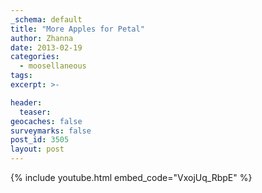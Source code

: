 ```yaml
---
_schema: default
title: "More Apples for Petal"
author: Zhanna
date: 2013-02-19
categories:
  - moosellaneous
tags:
excerpt: >-

header:
  teaser:
geocaches: false
surveymarks: false
post_id: 3505
layout: post 
---
```


{% include youtube.html embed_code="VxojUq_RbpE" %}